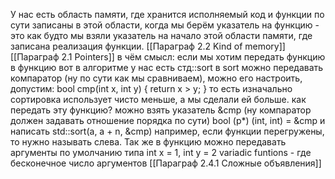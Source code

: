 У нас есть область памяти, где хранится исполняемый код и функции по сути записаны в этой области, когда мы берём указатель на функцию - это как будто мы взяли указатель на начало этой области памяти, где записана реализация функции. [[Параграф 2.2 Kind of memory]]
[[Параграф 2.1 Pointers]]
в чём смысл: если мы хотим передать функцию в функцию
вот в алгоритме у нас есть стд::sort
в sort можно передавать компаратор (ну по сути как мы сравниваем), можно его настроить, допустим:
bool cmp(int x, int y) {
return x > y;
}
то есть изначально сортировка использует чисто меньше, а мы сделали ей больше.
как передать эту функцию?
можно взять указатель &cmp (ну компаратор должен задавать отношение порядка по сути)
bool (p*) (int, int) = &cmp
и написать std::sort(a, a + n, &cmp) 
например, если функции перегружены, то нужно называть слева.
Так же в функцию можно передавать аргументы по умолчанию типа int x = 1, int y = 2
variadic funtions - где бесконечное число аргументов
[[Параграф 2.4.1 Сложные объявления]]
